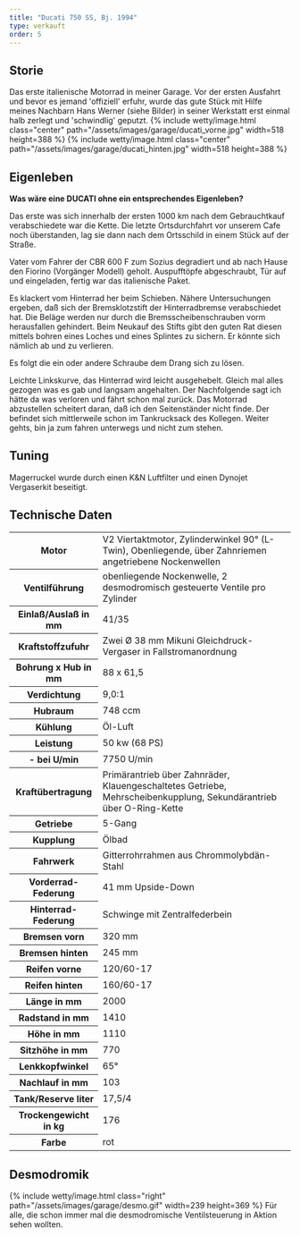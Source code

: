 ```yaml
---
title: "Ducati 750 SS, Bj. 1994"
type: verkauft
order: 5
--- 
```

## Storie
Das erste italienische Motorrad in meiner Garage. Vor der ersten Ausfahrt und bevor es jemand 'offiziell' erfuhr, wurde das gute Stück mit Hilfe meines Nachbarn Hans Werner (siehe Bilder) in seiner Werkstatt erst einmal halb zerlegt und 'schwindlig' geputzt. 
{% include wetty/image.html class="center" path="/assets/images/garage/ducati_vorne.jpg" width=518 height=388 %}
{% include wetty/image.html class="center" path="/assets/images/garage/ducati_hinten.jpg" width=518 height=388 %}

## Eigenleben
**Was wäre eine DUCATI ohne ein entsprechendes Eigenleben?**

Das erste was sich innerhalb der ersten 1000 km nach dem Gebrauchtkauf verabschiedete war die Kette. Die letzte Ortsdurchfahrt vor unserem Cafe noch überstanden, lag sie dann nach dem Ortsschild in einem Stück auf der Straße.

Vater vom Fahrer der CBR 600 F zum Sozius degradiert und ab nach Hause den Fiorino (Vorgänger Modell) geholt. Auspufftöpfe abgeschraubt, Tür auf und eingeladen, fertig war das italienische Paket.

Es klackert vom Hinterrad her beim Schieben. Nähere Untersuchungen ergeben, daß sich der Bremsklotzstift der Hinterradbremse verabschiedet hat. Die Beläge werden nur durch die Bremsscheibenschrauben vorm herausfallen gehindert. Beim Neukauf des Stifts gibt den guten Rat diesen mittels bohren eines Loches und eines Splintes zu sichern. Er könnte sich nämlich ab und zu verlieren.

Es folgt die ein oder andere Schraube dem Drang sich zu lösen.

Leichte Linkskurve, das Hinterrad wird leicht ausgehebelt. Gleich mal alles gezogen was es gab und langsam angehalten. Der Nachfolgende sagt ich hätte da was verloren und fährt schon mal zurück. Das Motorrad abzustellen scheitert daran, daß ich den Seitenständer nicht finde. Der befindet sich mittlerweile schon im Tankrucksack des Kollegen. Weiter gehts, bin ja zum fahren unterwegs und nicht zum stehen.

## Tuning
Magerruckel wurde durch einen K&N Luftfilter und einen Dynojet Vergaserkit beseitigt. 

## Technische Daten
<table class="table_technik">
	<tr class="row0">
		<th class="col0"> Motor </th><td class="col1"> V2 Viertaktmotor, Zylinderwinkel 90° (L-Twin), Obenliegende, über Zahnriemen angetriebene Nockenwellen </td>
	</tr>
	<tr class="row1">
		<th class="col0"> Ventilführung </th><td class="col1"> obenliegende Nockenwelle, 2 desmodromisch gesteuerte Ventile pro Zylinder </td>
	</tr>
	<tr class="row2">
		<th class="col0"> Einlaß/Auslaß in mm </th><td class="col1"> 41/35 </td>
	</tr>
	<tr class="row3">
		<th class="col0"> Kraftstoffzufuhr </th><td class="col1"> Zwei Ø 38 mm Mikuni Gleichdruck-Vergaser in Fallstromanordnung </td>
	</tr>
	<tr class="row4">
		<th class="col0"> Bohrung x Hub in mm </th><td class="col1"> 88 x 61,5 </td>
	</tr>
	<tr class="row5">
		<th class="col0"> Verdichtung </th><td class="col1"> 9,0:1 </td>
	</tr>
	<tr class="row6">
		<th class="col0"> Hubraum </th><td class="col1"> 748 ccm </td>
	</tr>
	<tr class="row7">
		<th class="col0"> Kühlung </th><td class="col1"> Öl-Luft </td>
	</tr>
	<tr class="row8">
		<th class="col0"> Leistung </th><td class="col1"> 50 kw (68 PS) </td>
	</tr>
	<tr class="row9">
		<th class="col0"> - bei U/min </th><td class="col1"> 7750 U/min </td>
	</tr>
	<tr class="row10">
		<th class="col0"> Kraftübertragung </th><td class="col1"> Primärantrieb über Zahnräder, Klauengeschaltetes Getriebe, Mehrscheibenkupplung, Sekundärantrieb über O-Ring-Kette </td>
	</tr>
	<tr class="row11">
		<th class="col0"> Getriebe </th><td class="col1"> 5-Gang </td>
	</tr>
	<tr class="row12">
		<th class="col0"> Kupplung </th><td class="col1"> Ölbad </td>
	</tr>
	<tr class="row13">
		<th class="col0"> Fahrwerk </th><td class="col1"> Gitterrohrrahmen aus Chrommolybdän-Stahl </td>
	</tr>
	<tr class="row14">
		<th class="col0"> Vorderrad-Federung </th><td class="col1"> 41 mm Upside-Down </td>
	</tr>
	<tr class="row15">
		<th class="col0"> Hinterrad-Federung </th><td class="col1"> Schwinge mit Zentralfederbein </td>
	</tr>
	<tr class="row16">
		<th class="col0"> Bremsen vorn </th><td class="col1"> 320 mm </td>
	</tr>
	<tr class="row17">
		<th class="col0"> Bremsen hinten </th><td class="col1"> 245 mm </td>
	</tr>
	<tr class="row18">
		<th class="col0"> Reifen vorne </th><td class="col1"> 120/60-17 </td>
	</tr>
	<tr class="row19">
		<th class="col0"> Reifen hinten </th><td class="col1"> 160/60-17 </td>
	</tr>
	<tr class="row20">
		<th class="col0"> Länge in mm </th><td class="col1"> 2000 </td>
	</tr>
	<tr class="row21">
		<th class="col0"> Radstand in mm </th><td class="col1"> 1410 </td>
	</tr>
	<tr class="row22">
		<th class="col0"> Höhe in mm </th><td class="col1"> 1110 </td>
	</tr>
	<tr class="row23">
		<th class="col0"> Sitzhöhe in mm </th><td class="col1"> 770 </td>
	</tr>
	<tr class="row24">
		<th class="col0"> Lenkkopfwinkel </th><td class="col1"> 65° </td>
	</tr>
	<tr class="row25">
		<th class="col0"> Nachlauf in mm </th><td class="col1"> 103 </td>
	</tr>
	<tr class="row26">
		<th class="col0"> Tank/Reserve liter </th><td class="col1"> 17,5/4 </td>
	</tr>
	<tr class="row27">
		<th class="col0"> Trockengewicht in kg </th><td class="col1"> 176 </td>
	</tr>
	<tr class="row28">
		<th class="col0"> Farbe </th><td class="col1"> rot </td>
	</tr>
</table>

## Desmodromik
{% include wetty/image.html class="right" path="/assets/images/garage/desmo.gif" width=239 height=369 %}
Für alle, die schon immer mal die desmodromische Ventilsteuerung in Aktion sehen wollten.